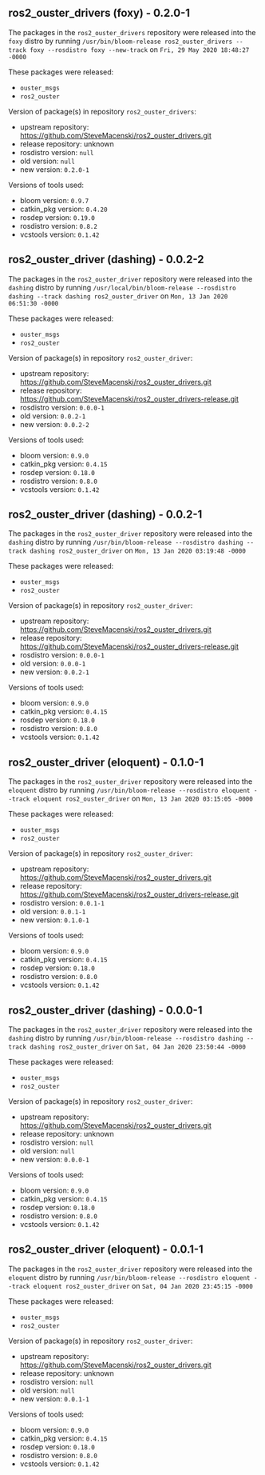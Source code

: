 ## ros2_ouster_drivers (foxy) - 0.2.0-1

The packages in the `ros2_ouster_drivers` repository were released into the `foxy` distro by running `/usr/bin/bloom-release ros2_ouster_drivers --track foxy --rosdistro foxy --new-track` on `Fri, 29 May 2020 18:48:27 -0000`

These packages were released:
- `ouster_msgs`
- `ros2_ouster`

Version of package(s) in repository `ros2_ouster_drivers`:

- upstream repository: https://github.com/SteveMacenski/ros2_ouster_drivers.git
- release repository: unknown
- rosdistro version: `null`
- old version: `null`
- new version: `0.2.0-1`

Versions of tools used:

- bloom version: `0.9.7`
- catkin_pkg version: `0.4.20`
- rosdep version: `0.19.0`
- rosdistro version: `0.8.2`
- vcstools version: `0.1.42`


## ros2_ouster_driver (dashing) - 0.0.2-2

The packages in the `ros2_ouster_driver` repository were released into the `dashing` distro by running `/usr/local/bin/bloom-release --rosdistro dashing --track dashing ros2_ouster_driver` on `Mon, 13 Jan 2020 06:51:30 -0000`

These packages were released:
- `ouster_msgs`
- `ros2_ouster`

Version of package(s) in repository `ros2_ouster_driver`:

- upstream repository: https://github.com/SteveMacenski/ros2_ouster_drivers.git
- release repository: https://github.com/SteveMacenski/ros2_ouster_drivers-release.git
- rosdistro version: `0.0.0-1`
- old version: `0.0.2-1`
- new version: `0.0.2-2`

Versions of tools used:

- bloom version: `0.9.0`
- catkin_pkg version: `0.4.15`
- rosdep version: `0.18.0`
- rosdistro version: `0.8.0`
- vcstools version: `0.1.42`


## ros2_ouster_driver (dashing) - 0.0.2-1

The packages in the `ros2_ouster_driver` repository were released into the `dashing` distro by running `/usr/bin/bloom-release --rosdistro dashing --track dashing ros2_ouster_driver` on `Mon, 13 Jan 2020 03:19:48 -0000`

These packages were released:
- `ouster_msgs`
- `ros2_ouster`

Version of package(s) in repository `ros2_ouster_driver`:

- upstream repository: https://github.com/SteveMacenski/ros2_ouster_drivers.git
- release repository: https://github.com/SteveMacenski/ros2_ouster_drivers-release.git
- rosdistro version: `0.0.0-1`
- old version: `0.0.0-1`
- new version: `0.0.2-1`

Versions of tools used:

- bloom version: `0.9.0`
- catkin_pkg version: `0.4.15`
- rosdep version: `0.18.0`
- rosdistro version: `0.8.0`
- vcstools version: `0.1.42`


## ros2_ouster_driver (eloquent) - 0.1.0-1

The packages in the `ros2_ouster_driver` repository were released into the `eloquent` distro by running `/usr/bin/bloom-release --rosdistro eloquent --track eloquent ros2_ouster_driver` on `Mon, 13 Jan 2020 03:15:05 -0000`

These packages were released:
- `ouster_msgs`
- `ros2_ouster`

Version of package(s) in repository `ros2_ouster_driver`:

- upstream repository: https://github.com/SteveMacenski/ros2_ouster_drivers.git
- release repository: https://github.com/SteveMacenski/ros2_ouster_drivers-release.git
- rosdistro version: `0.0.1-1`
- old version: `0.0.1-1`
- new version: `0.1.0-1`

Versions of tools used:

- bloom version: `0.9.0`
- catkin_pkg version: `0.4.15`
- rosdep version: `0.18.0`
- rosdistro version: `0.8.0`
- vcstools version: `0.1.42`


## ros2_ouster_driver (dashing) - 0.0.0-1

The packages in the `ros2_ouster_driver` repository were released into the `dashing` distro by running `/usr/bin/bloom-release --rosdistro dashing --track dashing ros2_ouster_driver` on `Sat, 04 Jan 2020 23:50:44 -0000`

These packages were released:
- `ouster_msgs`
- `ros2_ouster`

Version of package(s) in repository `ros2_ouster_driver`:

- upstream repository: https://github.com/SteveMacenski/ros2_ouster_drivers.git
- release repository: unknown
- rosdistro version: `null`
- old version: `null`
- new version: `0.0.0-1`

Versions of tools used:

- bloom version: `0.9.0`
- catkin_pkg version: `0.4.15`
- rosdep version: `0.18.0`
- rosdistro version: `0.8.0`
- vcstools version: `0.1.42`


## ros2_ouster_driver (eloquent) - 0.0.1-1

The packages in the `ros2_ouster_driver` repository were released into the `eloquent` distro by running `/usr/bin/bloom-release --rosdistro eloquent --track eloquent ros2_ouster_driver` on `Sat, 04 Jan 2020 23:45:15 -0000`

These packages were released:
- `ouster_msgs`
- `ros2_ouster`

Version of package(s) in repository `ros2_ouster_driver`:

- upstream repository: https://github.com/SteveMacenski/ros2_ouster_drivers.git
- release repository: unknown
- rosdistro version: `null`
- old version: `null`
- new version: `0.0.1-1`

Versions of tools used:

- bloom version: `0.9.0`
- catkin_pkg version: `0.4.15`
- rosdep version: `0.18.0`
- rosdistro version: `0.8.0`
- vcstools version: `0.1.42`


